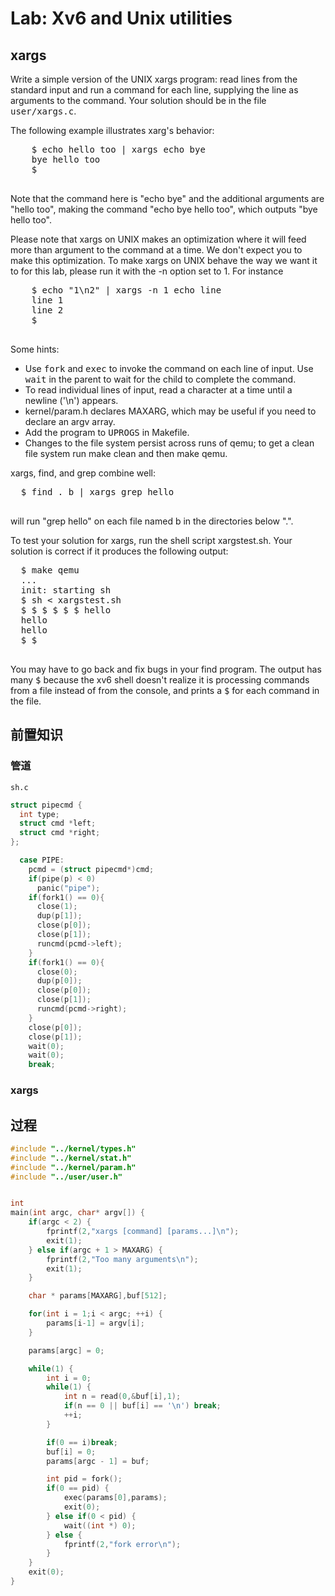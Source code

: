 <h1>Lab: Xv6 and Unix utilities</h1>
<h2>xargs <script>g("moderate")</script></h2>

<div class="required">
<p>Write a simple version of the UNIX xargs program: read lines from
  the standard input and run a command for each line, supplying the line as
  arguments to the command.   Your solution
  should be in the file <tt>user/xargs.c</tt>.
</div>

  The following example illustrates xarg's
  behavior:
  <pre>
    $ <kbd>echo hello too | xargs echo bye</kbd>
    bye hello too
    $
  </pre>
  Note that the command here is "echo bye" and the additional
  arguments are "hello too", making the command "echo bye hello too",
  which outputs "bye hello too".

  <p> Please note that xargs on UNIX makes an optimization where it will feed more than argument to the command at a time. We don't expect you to make this optimization. To make xargs on UNIX behave the way we want it to for this lab, please run it with the -n option set to 1. For instance</p>
  <pre>
    $ <kbd>echo "1\n2" | xargs -n 1 echo line</kbd>
    line 1
    line 2
    $
  </pre>  

<p>Some hints:
  <ul>
    <li>Use <tt>fork</tt> and <tt>exec</tt> to invoke the
      command on each line of input.  Use <tt>wait</tt> in the parent
      to wait for the child to complete the command.
    <li>To read individual lines of input, read a character at a time
        until a newline ('\n') appears.
    <li>kernel/param.h declares MAXARG, which may be useful if you need
      to declare an argv array.
    <li>Add the program to <tt>UPROGS</tt> in Makefile.
    <li>Changes to the file system persist across runs of qemu; to get
    a clean file system run <kdb>make clean</kdb> and then <kdb>make qemu</kdb>.
  </ul>

<p>xargs, find, and grep combine well:
  <pre>
  $ <kbd>find . b | xargs grep hello</kbd>
  </pre>
  will run "grep hello" on each file named b in the directories below
  ".".

<p>To test your solution for xargs, run the shell script xargstest.sh.
Your solution is correct if it produces the following output:
  <pre>
  $ <kbd>make qemu</kbd>
  ...
  init: starting sh
  $ <kbd>sh < xargstest.sh</kbd>
  $ $ $ $ $ $ hello
  hello
  hello
  $ $   
  </pre>
You may have to go back and fix bugs in your find program.  The output has
many <tt>$</tt> because the xv6 shell doesn't realize
it is processing commands from a file instead of from the console, and
prints a <tt>$</tt> for each command in the file.


## 前置知识

### 管道

`sh.c`

```c
struct pipecmd {
  int type;
  struct cmd *left;
  struct cmd *right;
};
```



```c
  case PIPE:
    pcmd = (struct pipecmd*)cmd;
    if(pipe(p) < 0)
      panic("pipe");
    if(fork1() == 0){
      close(1);
      dup(p[1]);
      close(p[0]);
      close(p[1]);
      runcmd(pcmd->left);
    }
    if(fork1() == 0){
      close(0);
      dup(p[0]);
      close(p[0]);
      close(p[1]);
      runcmd(pcmd->right);
    }
    close(p[0]);
    close(p[1]);
    wait(0);
    wait(0);
    break;
```





### xargs



## 过程

```cpp
#include "../kernel/types.h"
#include "../kernel/stat.h"
#include "../kernel/param.h"
#include "../user/user.h"


int
main(int argc, char* argv[]) {
	if(argc < 2) {
		fprintf(2,"xargs [command] [params...]\n");
		exit(1);
	} else if(argc + 1 > MAXARG) {
		fprintf(2,"Too many arguments\n");
		exit(1);
	}

	char * params[MAXARG],buf[512];

	for(int i = 1;i < argc; ++i) {
		params[i-1] = argv[i];
	}

	params[argc] = 0;

	while(1) {
		int i = 0;
		while(1) {
			int n = read(0,&buf[i],1);
			if(n == 0 || buf[i] == '\n') break;
			++i;
		}

		if(0 == i)break;
		buf[i] = 0;
		params[argc - 1] = buf;

		int pid = fork();
		if(0 == pid) {
			exec(params[0],params);
			exit(0);
		} else if(0 < pid) {
			wait((int *) 0);
		} else {
			fprintf(2,"fork error\n");
		}
	}
	exit(0);
}
```

